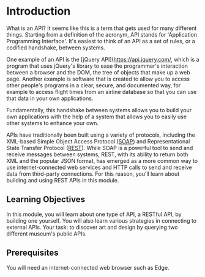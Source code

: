 # Introduction

What is an API? It seems like this is a term that gets used for many different things. Starting from a definition of the acronym, API stands for 'Application Programming Interface'. It's easiest to think of an API as a set of rules, or a codified handshake, between systems. 

One example of an API is the [jQuery API](https://api.jquery.com/, which is a program that uses jQuery's library to ease the programmer's interaction between a browser and the DOM, the tree of objects that make up a web page. Another example is software that is created to allow you to access other people's programs in a clear, secure, and documented way, for example to access flight times from an airline database so that you can use that data in your own applications. 

Fundamentally, this handshake between systems allows you to build your own applications with the help of a system that allows you to easily use other systems to enhance your own.

APIs have traditionally been built using a variety of protocols, including the XML-based Simple Object Access Protocol ([SOAP](https://en.wikipedia.org/wiki/SOAP)) and Representational State Transfer Protocol ([REST](https://en.wikipedia.org/wiki/Representational_state_transfer)). While SOAP is a powerful tool to send and receive messages between systems, REST, with its ability to return both XML and the popular JSON format, has emerged as a more common way to use internet-connected web services and HTTP calls to send and receive data from third-party connections. For this reason, you'll learn about building and using REST APIs in this module.  

## Learning Objectives

In this module, you will learn about one type of API, a RESTful API, by building one yourself. You will also learn various strategies in connecting to external APIs. Your task: to discover art and design by querying two different museum's public APIs.

## Prerequisites

You will need an internet-connected web browser such as Edge.